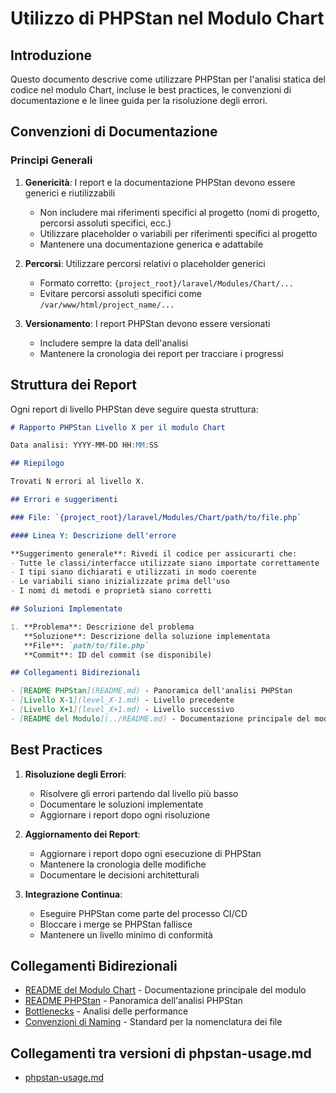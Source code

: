# Utilizzo di PHPStan nel Modulo Chart

## Introduzione

Questo documento descrive come utilizzare PHPStan per l'analisi statica del codice nel modulo Chart, incluse le best practices, le convenzioni di documentazione e le linee guida per la risoluzione degli errori.

## Convenzioni di Documentazione

### Principi Generali

1. **Genericità**: I report e la documentazione PHPStan devono essere generici e riutilizzabili
   - Non includere mai riferimenti specifici al progetto (nomi di progetto, percorsi assoluti specifici, ecc.)
   - Utilizzare placeholder o variabili per riferimenti specifici al progetto
   - Mantenere una documentazione generica e adattabile

2. **Percorsi**: Utilizzare percorsi relativi o placeholder generici
   - Formato corretto: `{project_root}/laravel/Modules/Chart/...`
   - Evitare percorsi assoluti specifici come `/var/www/html/project_name/...`

3. **Versionamento**: I report PHPStan devono essere versionati
   - Includere sempre la data dell'analisi
   - Mantenere la cronologia dei report per tracciare i progressi

## Struttura dei Report

Ogni report di livello PHPStan deve seguire questa struttura:

```markdown
# Rapporto PHPStan Livello X per il modulo Chart

Data analisi: YYYY-MM-DD HH:MM:SS

## Riepilogo

Trovati N errori al livello X.

## Errori e suggerimenti

### File: `{project_root}/laravel/Modules/Chart/path/to/file.php`

#### Linea Y: Descrizione dell'errore

**Suggerimento generale**: Rivedi il codice per assicurarti che:
- Tutte le classi/interfacce utilizzate siano importate correttamente
- I tipi siano dichiarati e utilizzati in modo coerente
- Le variabili siano inizializzate prima dell'uso
- I nomi di metodi e proprietà siano corretti

## Soluzioni Implementate

1. **Problema**: Descrizione del problema
   **Soluzione**: Descrizione della soluzione implementata
   **File**: `path/to/file.php`
   **Commit**: ID del commit (se disponibile)

## Collegamenti Bidirezionali

- [README PHPStan](README.md) - Panoramica dell'analisi PHPStan
- [Livello X-1](level_X-1.md) - Livello precedente
- [Livello X+1](level_X+1.md) - Livello successivo
- [README del Modulo](../README.md) - Documentazione principale del modulo
```

## Best Practices

1. **Risoluzione degli Errori**:
   - Risolvere gli errori partendo dal livello più basso
   - Documentare le soluzioni implementate
   - Aggiornare i report dopo ogni risoluzione

2. **Aggiornamento dei Report**:
   - Aggiornare i report dopo ogni esecuzione di PHPStan
   - Mantenere la cronologia delle modifiche
   - Documentare le decisioni architetturali

3. **Integrazione Continua**:
   - Eseguire PHPStan come parte del processo CI/CD
   - Bloccare i merge se PHPStan fallisce
   - Mantenere un livello minimo di conformità

## Collegamenti Bidirezionali

- [README del Modulo Chart](../README.md) - Documentazione principale del modulo
- [README PHPStan](phpstan/README.md) - Panoramica dell'analisi PHPStan
- [Bottlenecks](../bottlenecks.md) - Analisi delle performance
- [Convenzioni di Naming](../../../../docs/standards/file_naming_conventions.md) - Standard per la nomenclatura dei file

## Collegamenti tra versioni di phpstan-usage.md
* [phpstan-usage.md](../../Notify/docs/phpstan-usage.md)

